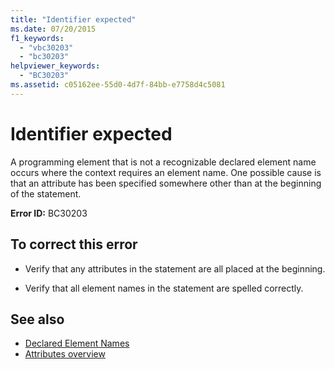 ```yaml
---
title: "Identifier expected"
ms.date: 07/20/2015
f1_keywords: 
  - "vbc30203"
  - "bc30203"
helpviewer_keywords: 
  - "BC30203"
ms.assetid: c05162ee-55d0-4d7f-84bb-e7758d4c5081
---
```

# Identifier expected
A programming element that is not a recognizable declared element name occurs where the context requires an element name. One possible cause is that an attribute has been specified somewhere other than at the beginning of the statement.  
  
 **Error ID:** BC30203  
  
## To correct this error  
  
- Verify that any attributes in the statement are all placed at the beginning.  
  
- Verify that all element names in the statement are spelled correctly.  
  
## See also

- [Declared Element Names](../../../visual-basic/programming-guide/language-features/declared-elements/declared-element-names.md)
- [Attributes overview](../../../visual-basic/programming-guide/concepts/attributes/index.md)
